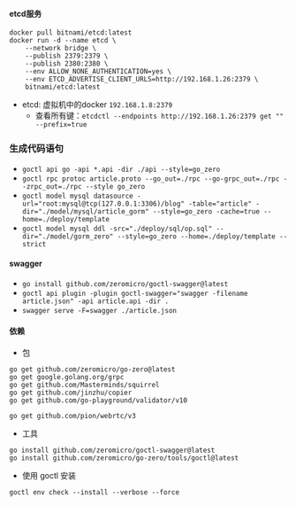 #### etcd服务
```shell
docker pull bitnami/etcd:latest
docker run -d --name etcd \
    --network bridge \
    --publish 2379:2379 \
    --publish 2380:2380 \
    --env ALLOW_NONE_AUTHENTICATION=yes \
    --env ETCD_ADVERTISE_CLIENT_URLS=http://192.168.1.26:2379 \
    bitnami/etcd:latest
```
- etcd: 虚拟机中的docker `192.168.1.8:2379`
  - 查看所有键：`etcdctl --endpoints http://192.168.1.26:2379 get "" --prefix=true`


### 生成代码语句
- `goctl api go -api *.api -dir ./api --style=go_zero`
- `goctl rpc protoc article.proto --go_out=./rpc --go-grpc_out=./rpc --zrpc_out=./rpc --style go_zero`
- `goctl model mysql datasource -url="root:mysql@tcp(127.0.0.1:3306)/blog" -table="article" -dir="./model/mysql/article_gorm" --style=go_zero -cache=true --home=./deploy/template`
- `goctl model mysql ddl -src="./deploy/sql/op.sql" --dir="./model/gorm_zero" --style=go_zero --home=./deploy/template --strict`



#### swagger
- `go install github.com/zeromicro/goctl-swagger@latest`
- `goctl api plugin -plugin goctl-swagger="swagger -filename article.json" -api article.api -dir .`
- `swagger serve -F=swagger ./article.json`


#### 依赖
- 包
```shell
go get github.com/zeromicro/go-zero@latest
go get google.golang.org/grpc
go get github.com/Masterminds/squirrel
go get github.com/jinzhu/copier
go get github.com/go-playground/validator/v10

go get github.com/pion/webrtc/v3
```
- 工具
```shell
go install github.com/zeromicro/goctl-swagger@latest
go install github.com/zeromicro/go-zero/tools/goctl@latest
```
- 使用 goctl 安装
```shell
goctl env check --install --verbose --force
```
